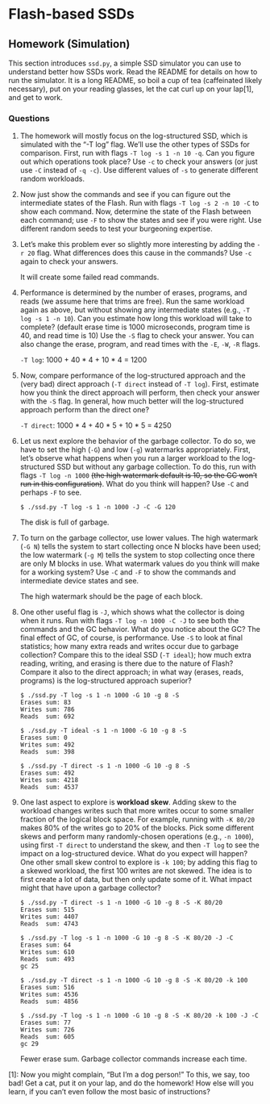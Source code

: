 # Flash-based SSDs

## Homework (Simulation)

This section introduces `ssd.py`, a simple SSD simulator you can use to understand better how SSDs work. Read the README for details on how to run the simulator. It is a long README, so boil a cup of tea (caffeinated likely necessary), put on your reading glasses, let the cat curl up on your lap[1], and get to work.

### Questions

1. The homework will mostly focus on the log-structured SSD, which is simulated with the “-T log” flag. We’ll use the other types of SSDs for comparison. First, run with flags `-T log -s 1 -n 10 -q`. Can you figure out which operations took place? Use `-c` to check your answers (or just use `-C` instead of `-q -c`). Use different values of `-s` to generate different random workloads.

2. Now just show the commands and see if you can figure out the intermediate states of the Flash. Run with flags `-T log -s 2 -n 10 -C` to show each command. Now, determine the state of the Flash between each command; use `-F` to show the states and see if you were right. Use different random seeds to test your burgeoning expertise.

3. Let’s make this problem ever so slightly more interesting by adding the `-r 20` flag. What differences does this cause in the commands? Use `-c` again to check your answers.

    It will create some failed read commands.

4. Performance is determined by the number of erases, programs, and reads (we assume here that trims are free). Run the same workload again as above, but without showing any intermediate states (e.g., `-T log -s 1 -n 10`). Can you estimate how long this workload will take to complete? (default erase time is 1000 microseconds, program time is 40, and read time is 10) Use the `-S` flag to check your answer. You can also change the erase, program, and read times with the `-E`, `-W`, `-R` flags.

    `-T log`: 1000 + 40 * 4 + 10 * 4 = 1200

5. Now, compare performance of the log-structured approach and the (very bad) direct approach (`-T direct` instead of `-T log`). First, estimate how you think the direct approach will perform, then check your answer with the `-S` flag. In general, how much better will the log-structured approach perform than the direct one?

    `-T direct`: 1000 * 4 + 40 * 5 + 10 * 5 = 4250

6. Let us next explore the behavior of the garbage collector. To do so, we have to set the high (`-G`) and low (`-g`) watermarks appropriately. First, let’s observe what happens when you run a larger workload to the log-structured SSD but without any garbage collection. To do this, run with flags `-T log -n 1000` ~~(the high watermark default is 10, so the GC won’t run in this configuration)~~. What do you think will happen? Use `-C` and perhaps `-F` to see.

    ```
    $ ./ssd.py -T log -s 1 -n 1000 -J -C -G 120
    ```

    The disk is full of garbage.

7. To turn on the garbage collector, use lower values. The high watermark (`-G N`) tells the system to start collecting once N blocks have been used; the low watermark (`-g M`) tells the system to stop collecting once there are only M blocks in use. What watermark values do you think will make for a working system? Use `-C` and `-F` to show the commands and intermediate device states and see.

    The high watermark should be the page of each block.

8. One other useful flag is `-J`, which shows what the collector is doing when it runs. Run with flags `-T log -n 1000 -C -J` to see both the commands and the GC behavior. What do you notice about the GC? The final effect of GC, of course, is performance. Use `-S` to look at final statistics; how many extra reads and writes occur due to garbage collection? Compare this to the ideal SSD (`-T ideal`); how much extra reading, writing, and erasing is there due to the nature of Flash? Compare it also to the direct approach; in what way (erases, reads, programs) is the log-structured approach superior?

    ```
    $ ./ssd.py -T log -s 1 -n 1000 -G 10 -g 8 -S
    Erases sum: 83
    Writes sum: 786
    Reads  sum: 692

    $ ./ssd.py -T ideal -s 1 -n 1000 -G 10 -g 8 -S
    Erases sum: 0
    Writes sum: 492
    Reads  sum: 398

    $ ./ssd.py -T direct -s 1 -n 1000 -G 10 -g 8 -S
    Erases sum: 492
    Writes sum: 4218
    Reads  sum: 4537
    ```

9. One last aspect to explore is **workload skew**. Adding skew to the workload changes writes such that more writes occur to some smaller fraction of the logical block space. For example, running with `-K 80/20` makes 80% of the writes go to 20% of the blocks. Pick some different skews and perform many randomly-chosen operations (e.g., `-n 1000`), using first `-T direct` to understand the skew, and then `-T log` to see the impact on a log-structured device. What do you expect will happen? One other small skew control to explore is `-k 100`; by adding this flag to a skewed workload, the first 100 writes are not skewed. The idea is to first create a lot of data, but then only update some of it. What impact might that have upon a garbage collector?

    ```
    $ ./ssd.py -T direct -s 1 -n 1000 -G 10 -g 8 -S -K 80/20
    Erases sum: 515
    Writes sum: 4407
    Reads  sum: 4743

    $ ./ssd.py -T log -s 1 -n 1000 -G 10 -g 8 -S -K 80/20 -J -C
    Erases sum: 64
    Writes sum: 610
    Reads  sum: 493
    gc 25

    $ ./ssd.py -T direct -s 1 -n 1000 -G 10 -g 8 -S -K 80/20 -k 100
    Erases sum: 516
    Writes sum: 4536
    Reads  sum: 4856

    $ ./ssd.py -T log -s 1 -n 1000 -G 10 -g 8 -S -K 80/20 -k 100 -J -C
    Erases sum: 77
    Writes sum: 726
    Reads  sum: 605
    gc 29
    ```

    Fewer erase sum. Garbage collector commands increase each time.

[1]: Now you might complain, “But I’m a dog person!” To this, we say, too bad! Get a cat, put it on your lap, and do the homework! How else will you learn, if you can’t even follow the most basic of instructions?
